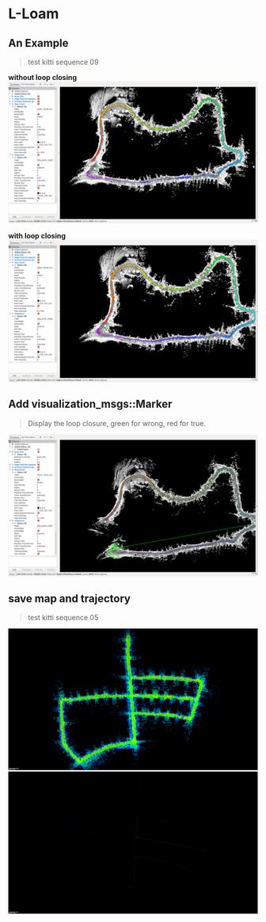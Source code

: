 # L-Loam

## An Example
> test kitti sequence 09
> 
__without loop closing__
![](./pics/2.png)

__with loop closing__
![](./pics/1.png)

## Add visualization_msgs::Marker
> Display the loop closure,  green for wrong, red for true.

![](./pics/3.png)


## save map and trajectory
> test kitti sequence 05

![](./pics/4.png)
![](./pics/5.png)